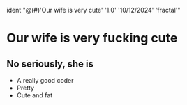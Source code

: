 ident "@(#)'Our wife is very cute'	'1.0'	'10/12/2024'	'fractal'"
# Our wife is very fucking cute
## No seriously, she is
* A really good coder
* Pretty
* Cute and fat
